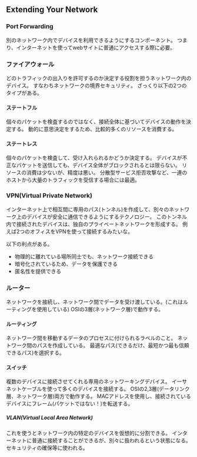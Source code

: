 ## Extending Your Network

### Port Forwarding
別のネットワーク内でデバイスを利用できるようにするコンポーネント。
つまり、インターネットを使ってwebサイトに普通にアクセスする際に必要。

### ファイアウォール
どのトラフィックの出入りを許可するのか決定する役割を担うネットワーク内のデバイス。
すなわちネットワークの境界セキュリティ。
ざっくり以下の2つのタイプがある。

#### ステートフル
個々のパケットを検査するのではなく、接続全体に基づいてデバイスの動作を決定する。
動的に意思決定をするため、比較的多くのリソースを消費する。

#### ステートレス
個々のパケットを検査して、受け入れられるかどうか決定する。
デバイスが不正なパケットを送信しても、デバイス全体がブロックされるとは限らない。
リソースの消費は少ないが、精度は悪い。
分散型サービス拒否攻撃など、一連のホストから大量のトラフィックを受信する場合には最適。

### VPN(Virtual Private Network)
インターネット上で相互間に専用のパス(トンネル)を作成して、別々のネットワーク上のデバイスが安全に通信できるようにするテクノロジー。
このトンネル内で接続されたデバイスは、独自のプライベートネットワークを形成する。
例えば2つのオフィスをVPNを使って接続するみたいな。

以下の利点がある。
* 物理的に離れている場所同士でも、ネットワーク接続できる
* 暗号化されているため、データを保護できる
* 匿名性を提供できる

### ルーター
ネットワークを接続し、ネットワーク間でデータを受け渡している。(これはルーティングを使用している)
OSIの3層(ネットワーク層)で動作する。

#### ルーティング
ネットワーク間を移動するデータのプロセスに付けられるラベルのこと。
ネットワーク間のパスを作成している。
最適なパス(できるだけ、最短かつ最も信頼できるパス)を選択する。

#### スイッチ
複数のデバイスに接続させてくれる専用のネットワーキングデバイス。
イーサネットケーブルを使って多くのデバイスを接続する。
OSIの2,3層(データリンク層、ネットワーク層)両方で動作する。
MACアドレスを使用し、接続されているデバイスにフレーム(パケットではない！)を転送する。

##### VLAN(Virtual Local Area Network)
これを使うとネットワーク内の特定のデバイスを仮想的に分割できる。
インターネットに普通に接続することができるが、別々に扱われるという状態になる。
セキュリティの確保等に使われる。
